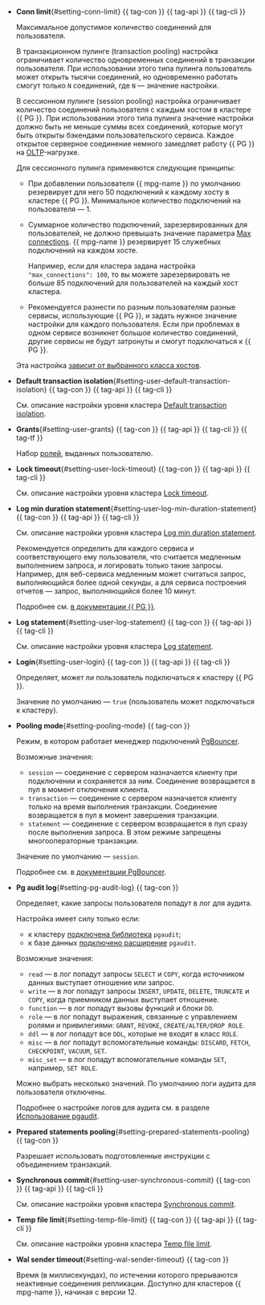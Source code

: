 - **Conn limit**{#setting-conn-limit} {{ tag-con }} {{ tag-api }} {{ tag-cli }}

  Максимальное допустимое количество соединений для пользователя.

  В транзакционном пулинге (transaction pooling) настройка ограничивает количество одновременных соединений в транзакции пользователя. При использовании этого типа пулинга пользователь может открыть тысячи соединений, но одновременно работать смогут только `N` соединений, где `N` — значение настройки.

  В сессионном пулинге (session pooling) настройка ограничивает количество соединений пользователя с каждым хостом в кластере {{ PG }}. При использовании этого типа пулинга значение настройки должно быть не меньше суммы всех соединений, которые могут быть открыты бэкендами пользовательского сервиса. Каждое открытое серверное соединение немного замедляет работу {{ PG }} на [OLTP](../../glossary/oltp.md)-нагрузке.

  Для сессионного пулинга применяются следующие принципы:

  - При добавлении пользователя {{ mpg-name }} по умолчанию резервирует для него 50 подключений к каждому хосту в кластере {{ PG }}. Минимальное количество подключений на пользователя — 1.
  - Суммарное количество подключений, зарезервированных для пользователей, не должно превышать значение параметра [Max connections](../../managed-postgresql/concepts/settings-list.md#setting-max-connections). {{ mpg-name }} резервирует 15 служебных подключений на каждом хосте.

    Например, если для кластера задана настройка `"max_connections": 100`, то вы можете зарезервировать не больше 85 подключений для пользователей на каждый хост кластера.

  - Рекомендуется разнести по разным пользователям разные сервисы, использующие {{ PG }}, и задать нужное значение настройки для каждого пользователя. Если при проблемах в одном сервисе возникнет большое количество соединений, другие сервисы не будут затронуты и смогут подключаться к {{ PG }}.

  Эта настройка [зависит от выбранного класса хостов](#settings-instance-dependent).

- **Default transaction isolation**{#setting-user-default-transaction-isolation} {{ tag-con }} {{ tag-api }} {{ tag-cli }}

  См. описание настройки уровня кластера [Default transaction isolation](#setting-default-transaction-isolation).

- **Grants**{#setting-user-grants} {{ tag-con }} {{ tag-api }} {{ tag-cli }} {{ tag-tf }}

  Набор [ролей](../../managed-postgresql/concepts/roles.md), выданных пользователю.

- **Lock timeout**{#setting-user-lock-timeout} {{ tag-con }} {{ tag-api }} {{ tag-cli }}

  См. описание настройки уровня кластера [Lock timeout](#setting-lock-timeout).

- **Log min duration statement**{#setting-user-log-min-duration-statement} {{ tag-con }} {{ tag-api }} {{ tag-cli }}

  См. описание настройки уровня кластера [Log min duration statement](#setting-log-min-duration-statement).

  Рекомендуется определить для каждого сервиса и соответствующего ему пользователя, что считается медленным выполнением запроса, и логировать только такие запросы. Например, для веб-сервиса медленным может считаться запрос, выполняющийся более одной секунды, а для сервиса построения отчетов — запрос, выполняющийся более 10 минут.

  Подробнее см. [в документации {{ PG }}](https://www.postgresql.org/docs/current/runtime-config-logging.html).

- **Log statement**{#setting-user-log-statement} {{ tag-con }} {{ tag-api }} {{ tag-cli }}

  См. описание настройки уровня кластера [Log statement](#setting-log-statement).

- **Login**{#setting-user-login} {{ tag-con }} {{ tag-api }} {{ tag-cli }}

  Определяет, может ли пользователь подключаться к кластеру {{ PG }}.

  Значение по умолчанию — `true` (пользователь может подключаться к кластеру).

- **Pooling mode**{#setting-pooling-mode} {{ tag-con }}

  Режим, в котором работает менеджер подключений [PgBouncer](https://www.pgbouncer.org/).

  Возможные значения:

  * `session` — соединение с сервером назначается клиенту при подключении и сохраняется за ним. Соединение возвращается в пул в момент отключения клиента.
  * `transaction` — соединение с сервером назначается клиенту только на время выполнения транзакции. Соединение возвращается в пул в момент завершения транзакции.
  * `statement` — соединение с сервером возвращается в пул сразу после выполнения запроса. В этом режиме запрещены многооператорные транзакции.

  Значение по умолчанию — `session`.

  Подробнее см. в [документации PgBouncer](https://www.pgbouncer.org/usage).

- **Pg audit log**{#setting-pg-audit-log} {{ tag-con }}

  Определяет, какие запросы пользователя попадут в лог для аудита.

  Настройка имеет силу только если:

  * к кластеру [подключена библиотека](../../managed-postgresql/operations/extensions/cluster-extensions.md#libraries-connection) `pgaudit`;
  * к базе данных [подключено расширение](../../managed-postgresql/operations/extensions/cluster-extensions.md#update-extensions) `pgaudit`.

  Возможные значения:

  * `read` — в лог попадут запросы `SELECT` и `COPY`, когда источником данных выступает отношение или запрос.
  * `write` — в лог попадут запросы `INSERT`, `UPDATE`, `DELETE`, `TRUNCATE` и `COPY`, когда приемником данных выступает отношение.
  * `function` — в лог попадут вызовы функций и блоки `DO`.
  * `role` — в лог попадут выражения, связанные с управлением ролями и привилегиями: `GRANT`, `REVOKE`, `CREATE/ALTER/DROP ROLE`.
  * `ddl` — в лог попадут все `DDL`, которые не входят в класс `ROLE`.
  * `misc` — в лог попадут вспомогательные команды: `DISCARD`, `FETCH`, `CHECKPOINT`, `VACUUM`, `SET`.
  * `misc_set` — в лог попадут вспомогательные команды `SET`, например, `SET ROLE`.

  Можно выбрать несколько значений. По умолчанию логи аудита для пользователя отключены.

  Подробнее о настройке логов для аудита см. в разделе [Использование pgaudit](../../managed-postgresql/operations/extensions/pgaudit.md).

- **Prepared statements pooling**{#setting-prepared-statements-pooling} {{ tag-con }}

  Разрешает использовать подготовленные инструкции с объединением транзакций.

- **Synchronous commit**{#setting-user-synchronous-commit} {{ tag-con }} {{ tag-api }} {{ tag-cli }}

  См. описание настройки уровня кластера [Synchronous commit](#setting-synchronous-commit).

- **Temp file limit**{#setting-temp-file-limit} {{ tag-con }} {{ tag-api }} {{ tag-cli }}

  См. описание настройки уровня кластера [Temp file limit](#setting-temp-file-limit).

- **Wal sender timeout**{#setting-wal-sender-timeout} {{ tag-con }}

  Время (в миллисекундах), по истечении которого прерываются неактивные соединения репликации. Доступно для кластеров {{ mpg-name }}, начиная с версии 12.
